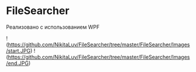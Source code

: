 # FileSearcher 
 
Реализовано с использованием WPF 
 
!(https://github.com/NikitaLuv/FileSearcher/tree/master/FileSearcher/Images/start.JPG) 
!(https://github.com/NikitaLuv/FileSearcher/tree/master/FileSearcher/Images/end.JPG) 
